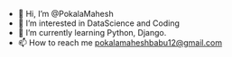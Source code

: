 - 👋 Hi, I’m @PokalaMahesh
- 👀 I’m interested in DataScience and Coding
- 🌱 I’m currently learning Python, Django. 
- 📫 How to reach me pokalamaheshbabu12@gmail.com

<!---
PokalaMahesh/PokalaMahesh is a ✨ special ✨ repository because its `README.md` (this file) appears on your GitHub profile.
You can click the Preview link to take a look at your changes.
--->
